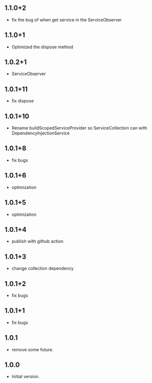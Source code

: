 ## 1.1.0+2

- fix the bug of when get service in the ServiceObserver

## 1.1.0+1

- Optimized the dispose method

## 1.0.2+1

- ServiceObserver

## 1.0.1+11

- fix dispose

## 1.0.1+10

- Rename buildScopedServiceProvider so ServiceCollection can with DependencyInjectionService

## 1.0.1+8

- fix bugs

## 1.0.1+6

- optimization

## 1.0.1+5

- optimization

## 1.0.1+4

- publish with github action

## 1.0.1+3

- change collection dependency

## 1.0.1+2

- fix bugs

## 1.0.1+1

- fix bugs

## 1.0.1

- remove some future.

## 1.0.0

- Initial version.